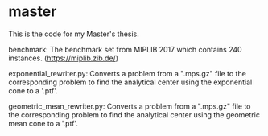 # master
This is the code for my Master's thesis.

benchmark: The benchmark set from MIPLIB 2017 which contains 240 instances. (https://miplib.zib.de/)

exponential_rewriter.py: Converts a problem from a ".mps.gz" file to the corresponding problem to find the analytical center using the exponential cone to a '.ptf'.

geometric_mean_rewriter.py: Converts a problem from a ".mps.gz" file to the corresponding problem to find the analytical center using the geometric mean cone to a '.ptf'.
